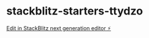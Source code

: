 # stackblitz-starters-ttydzo

[Edit in StackBlitz next generation editor ⚡️](https://stackblitz.com/~/github.com/Adrixdd1/stackblitz-starters-ttydzo)